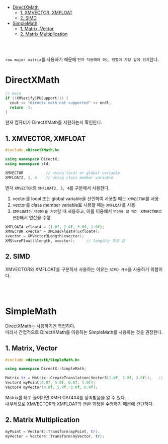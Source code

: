 - [DirectXMath](#directxmath)
  - [1. XMVECTOR, XMFLOAT](#1-xmvector-xmfloat)
  - [2. SIMD](#2-simd)
- [SimpleMath](#simplemath)
  - [1. Matrix, Vector](#1-matrix-vector)
  - [2. Matrix Multiplication](#2-matrix-multiplication)

<BR>
<BR>

`row-major matrix`를 사용하기 때문에 `먼저 적용해야 하는 행렬이 가장 앞에 위치`한다.   

# DirectXMath
```cpp
// main
if (!XMVerifyCPUSupport()) {
  cout << "directx math not supported" << endl;
  return -1;
}
```
현재 컴퓨터가 DirectXMath를 지원하는지 확인한다.   

## 1. XMVECTOR, XMFLOAT
```cpp
#include <DirectXMath.h>

using namespace DirectX;
using namespace std;

XMVECTOR          // using local or global variable
XMFLOAT2, 3, 4    // using class member variable
```
먼저 `XMVECTOR`와 `XMFLOAT2, 3, 4`를 구분해서 사용한다.   
1. vector를 local 또는 global variable을 선언하여 사용할 때는 `XMVECTOR`를 사용
2. vector를 class member variable로 사용할 때는 `XMFLOAT`를 사용
3. `XMFLOAT는 데이터를 저장`할 때 사용하고, 이를 이용해서 `연산을 할 때는 XMVECTOR로 변환`해서 연산을 수행

```cpp
XMFLOAT4 xfloat4 = {1.0f, 2.0f, 3.0f, 1.0f};
XMVECTOR xvector = XMLoadFloat4(&xfloat4);
xvector = XMVector3Length(xvector);
XMStoreFloat(&length, xvector);     // length는 특정 값
```

## 2. SIMD
XMVECTOR와 XMFLOAT를 구분하서 사용하는 이유는 `SIMD 가속`을 사용하기 위함이다.   

<BR>
<BR>

# SimpleMath
DirectXMath는 사용하기엔 복잡하다.   
따라서 간접적으로 DirectXMath를 이용하는 SimpleMath를 사용하는 것을 권장한다.   

## 1. Matrix, Vector
```cpp
#include <directxtk/SimpleMath.h>

using namespace DirectX::SimpleMath;

Matrix tr = Matrix::CreateTranslation(Vector3(1.0f, 2.0f, 3.0f));   // glm의 translate()와 같다
Vector4 myPoint(4.0f, 5.0f, 6.0f, 1.0f);
Vector4 myVector(4.0f, 5.0f, 6.0f, 0.0f);
```
Matrix를 타고 들어가면 XMFLOAT4X4를 상속받음을 알 수 있다.   
내부적으로 XMVECTOR와 XMFLOAT의 변환 과정을 수행하기 때문에 간단하다.   

## 2. Matrix Multiplication
```cpp
myPoint = Vector4::Transform(myPoint, tr);
myVector = Vector4::Transform(myVector, tr);
```